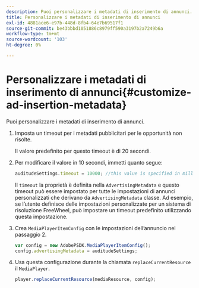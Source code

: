 ```yaml
---
description: Puoi personalizzare i metadati di inserimento di annunci.
title: Personalizzare i metadati di inserimento di annunci
exl-id: 4881ace6-e97b-448d-8fb4-64e7b69517f1
source-git-commit: be43bbbd1051886c8979ff590a3197b2a7249b6a
workflow-type: tm+mt
source-wordcount: '103'
ht-degree: 0%

---
```


# Personalizzare i metadati di inserimento di annunci{#customize-ad-insertion-metadata}

Puoi personalizzare i metadati di inserimento di annunci.

1. Imposta un timeout per i metadati pubblicitari per le opportunità non risolte.

   Il valore predefinito per questo timeout è di 20 secondi.
1. Per modificare il valore in 10 secondi, immetti quanto segue:

   ```js
   auditudeSettings.timeout = 10000; //this value is specified in milliseconds
   ```

   Il `timeout` la proprietà è definita nella `AdvertisingMetadata` e questo timeout può essere impostato per tutte le impostazioni di annunci personalizzati che derivano da `AdvertisingMetadata` classe. Ad esempio, se l’utente definisce delle impostazioni personalizzate per un sistema di risoluzione FreeWheel, può impostare un timeout predefinito utilizzando questa impostazione.

1. Crea `MediaPlayerItemConfig` con le impostazioni dell’annuncio nel passaggio 2.

   ```js
   var config = new AdobePSDK.MediaPlayerItemConfig(); 
   config.advertisingMetadata = auditudeSettings;
   ```

1. Usa questa configurazione durante la chiamata `replaceCurrentResource` il `MediaPlayer`.

   ```js
   player.replaceCurrentResource(mediaResource, config);
   ```
